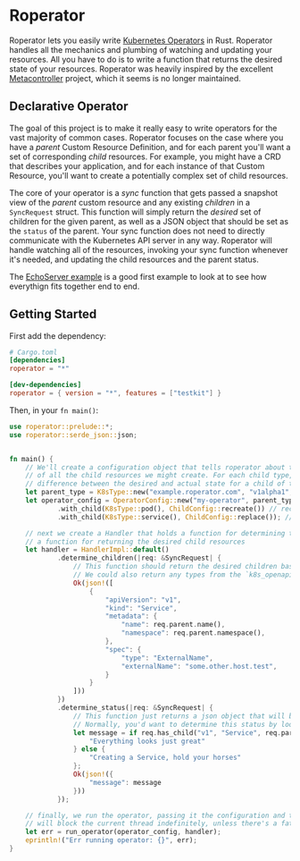 # Roperator

Roperator lets you easily write [Kubernetes Operators](https://kubernetes.io/docs/concepts/extend-kubernetes/operator/) in Rust. Roperator handles all the mechanics and plumbing of watching and updating your resources. All you have to do is to write a function that returns the desired state of your resources. Roperator was heavily inspired by the excellent [Metacontroller](https://github.com/GoogleCloudPlatform/metacontroller) project, which it seems is no longer maintained.

## Declarative Operator

The goal of this project is to make it really easy to write operators for the vast majority of common cases. Roperator focuses on the case where you have a _parent_ Custom Resource Definition, and for each parent you'll want a set of corresponding _child_ resources. For example, you might have a CRD that describes your application, and for each instance of that Custom Resource, you'll want to create a potentially complex set of child resources.

The core of your operator is a _sync_ function that gets passed a snapshot view of the _parent_ custom resource and any existing _children_ in a `SyncRequest` struct. This function will simply return the _desired_ set of children for the given parent, as well as a JSON object that should be set as the `status` of the parent. Your sync function does not need to directly communicate with the Kubernetes API server in any way. Roperator will handle watching all of the resources, invoking your sync function whenever it's needed, and updating the child resources and the parent status.

The [EchoServer example](examples/echo-server/README.md) is a good first example to look at to see how everythign fits together end to end.

## Getting Started

First add the dependency:

```toml
# Cargo.toml
[dependencies]
roperator = "*"

[dev-dependencies]
roperator = { version = "*", features = ["testkit"] }
```

Then, in your `fn main()`:

```rust
use roperator::prelude::*;
use roperator::serde_json::json;


fn main() {
    // We'll create a configuration object that tells roperator about the type of your parent CRD, and about the types
    // of all the child resources we might create. For each child type, we also specify the behavior for when there's a
    // difference between the desired and actual state for a child of that type.
    let parent_type = K8sType::new("example.roperator.com", "v1alpha1", "MyCrdKind", "mycrdkinds");
    let operator_config = OperatorConfig::new("my-operator", parent_type)
            .with_child(K8sType::pod(), ChildConfig::recreate()) // recreate means to first delete the resource, then create a new one
            .with_child(K8sType::service(), ChildConfig::replace()); // replace means to use a PUT request to update the resource in place

    // next we create a Handler that holds a function for determining the current status for the parent resource, as well as
    // a function for returning the desired child resources
    let handler = HandlerImpl::default()
            .determine_children(|req: &SyncRequest| {
                // This function should return the desired children based on the given parent in the request.
                // We could also return any types from the `k8s_openapi` crate (e.g. Pod or Service structs), but writing json directly is fine, too
                Ok(json!([
                    {
                        "apiVersion": "v1",
                        "kind": "Service",
                        "metadata": {
                            "name": req.parent.name(),
                            "namespace": req.parent.namespace(),
                        },
                        "spec": {
                            "type": "ExternalName",
                            "externalName": "some.other.host.test",
                        }
                    }
                ]))
            })
            .determine_status(|req: &SyncRequest| {
                // This function just returns a json object that will be set as the status of the parent resource.
                // Normally, you'd want to determine this status by looking at the current state of your child resources.
                let message = if req.has_child("v1", "Service", req.parent.namespace(), req.parent.name()) {
                    "Everything looks just great"
                } else {
                    "Creating a Service, hold your horses"
                };
                Ok(json!({
                    "message": message
                }))
            });

    // finally, we run the operator, passing it the configuration and the handler. This function
    // will block the current thread indefinitely, unless there's a fatal error.
    let err = run_operator(operator_config, handler);
    eprintln!("Err running operator: {}", err);
}
```


